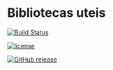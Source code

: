 # Bibliotecas uteis 

[![Build Status](https://travis-ci.org/johndizaro/bibliotecas.svg?branch=master)](https://travis-ci.org/johndizaro/bibliotecas)

[![license](https://img.shields.io/github/license/mashape/apistatus.svg)]()

[![GitHub release](https://img.shields.io/github/release/qubyte/rubidium.svg)]()


